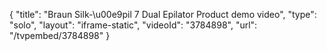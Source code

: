 {
    "title": "Braun Silk-\u00e9pil 7 Dual Epilator Product demo video",
    "type": "solo",
    "layout": "iframe-static",
    "videoId": "3784898",
    "url": "\/tvpembed\/3784898"
}